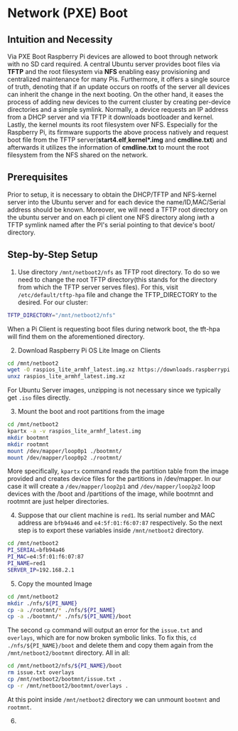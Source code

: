 # Network (PXE) Boot
## Intuition and Necessity
Via PXE Boot Raspberry Pi devices are allowed to boot through network with no SD card required. A central Ubuntu server provides boot files via **TFTP** and the root filesystem via **NFS** enabling easy provisioning and centralized maintenance for many Pis. Furthermore, it offers a single source of truth, denoting that if an update occurs on rootfs of the server all devices can inherit the change in the next booting. On the other hand, it eases the process of adding new devices to the current cluster by creating per-device directories and a simple symlink. Normally, a device requests an IP address from a  DHCP server and via TFTP it downloads bootloader and kernel. Lastly, the kernel mounts its root filesystem over NFS. Especially for the Raspberry Pi, its firmware supports the above process natively and request boot file from the TFTP server(**start4.elf**,**kernel\*.img** and **cmdline.txt**) and afterwards it utilizes the information of **cmdline.txt** to mount the root filesystem from the NFS shared on the network.
## Prerequisites
Prior to setup, it is necessary to obtain the DHCP/TFTP and NFS-kernel server into the Ubuntu server and for each device the name/ID,MAC/Serial address should be known. Moreover, we will need a TFTP root directory on the ubuntu server and on each pi client one NFS directory along iwth a TFTP symlink named after the PI's serial pointing to that device's boot/ directory.
## Step-by-Step Setup
1. Use directory `/mnt/netboot2/nfs` as TFTP root directory. To do so we need to change the root TFTP directory(this stands for the directory from which the TFTP server serves files). For this, visit `/etc/default/tftp-hpa` file and change the TFTP_DIRECTORY to the desired. For our cluster:
```bash
TFTP_DIRECTORY="/mnt/netboot2/nfs"
```
When a Pi Client is requesting boot files during network boot, the tft-hpa will find them on the aforementioned directory.

2. Download Raspberry Pi OS Lite Image on Clients
```bash
cd /mnt/netboot2
wget -O raspios_lite_armhf_latest.img.xz https://downloads.raspberrypi.org/raspios_lite_armhf_latest
unxz raspios_lite_armhf_latest.img.xz
```
For Ubuntu Server images, unzipping is not necessary since we typically get `.iso` files directly. 

3. Mount the boot and root partitions from the image
```bash
cd /mnt/netboot2
kpartx -a -v raspios_lite_armhf_latest.img
mkdir bootmnt
mkdir rootmnt
mount /dev/mapper/loop0p1 ./bootmnt/
mount /dev/mapper/loop0p2 ./rootmnt/
```
More specifically, `kpartx` command reads the partition table from the image provided and creates device files for the partitions in /dev/mapper. In our case it will create a `/dev/mapper/loop2p1` and `/dev/mapper/loop2p2` loop devices with the /boot and /partitions of the image, while bootmnt and rootmnt are just helper directories.

4. Suppose that our client machine is `red1`. Its serial number and MAC address are `bfb94a46` and `e4:5f:01:f6:07:87` respectively. So the next step is to export these variables inside `/mnt/netboot2` directory.
```bash
cd /mnt/netboot2
PI_SERIAL=bfb94a46
PI_MAC=e4:5f:01:f6:07:87
PI_NAME=red1
SERVER_IP=192.168.2.1
```
5. Copy the mounted Image
```bash
cd /mnt/netboot2
mkdir ./nfs/${PI_NAME}
cp -a ./rootmnt/* ./nfs/${PI_NAME}
cp -a ./bootmnt/* ./nfs/${PI_NAME}/boot
```
The second `cp` command will output an error for the `issue.txt` and `overlays`, which are for now broken symbolic links. To fix this, `cd ./nfs/${PI_NAME}/boot` and delete them and copy them again from the `/mnt/netboot2/bootmnt` directory. All in all:
```bash
cd /mnt/netboot2/nfs/${PI_NAME}/boot
rm issue.txt overlays
cp /mnt/netboot2/bootmnt/issue.txt .
cp -r /mnt/netboot2/bootmnt/overlays .
```
At this point inside `/mnt/netboot2` directory we can unmount `bootmnt` and `rootmnt`.

6.
